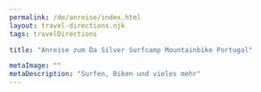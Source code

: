 ```yaml
---
permalink: /de/anreise/index.html
layout: travel-directions.njk
tags: travelDirections

title: "Anreise zum Da Silver Surfcamp Mountainbike Portugal"

metaImage: ""
metaDescription: "Surfen, Biken und vieles mehr"
---
```


